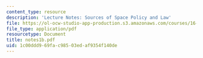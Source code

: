 ```yaml
---
content_type: resource
description: 'Lecture Notes: Sources of Space Policy and Law'
file: https://ol-ocw-studio-app-production.s3.amazonaws.com/courses/16-891j-space-policy-seminar-spring-2003/1c00ddd969fac98503edaf9354f140de_notes1b.pdf
file_type: application/pdf
resourcetype: Document
title: notes1b.pdf
uid: 1c00ddd9-69fa-c985-03ed-af9354f140de
---
```

